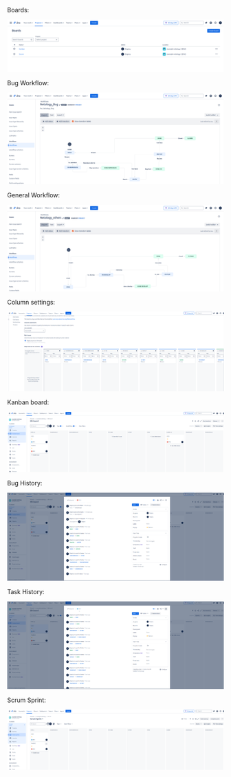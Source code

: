 
Boards:

![alt text](1.png)


Bug Workflow:

![alt text](Bug.png)

General Workflow:

![alt text](Other.png)

Column settings:


![alt text](<Column settings.png>)

Kanban board:

![alt text](<Kanban board.png>)

Bug History:


![alt text](<Bug History.png>)


Task History:

![alt text](<Task history.png>)

Scrum Sprint:


![alt text](<Scrum spring.png>)